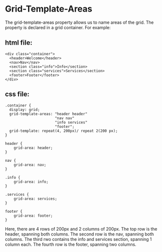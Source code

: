 # Grid-Template-Areas

The grid-template-areas property allows us to name areas of the grid. The property is declared in a grid container. For example:

## html file:
```
<div class="container">
  <header>Welcome</header>
  <nav>Nav</nav>
  <section class="info">Info</section>
  <section class="services">Services</section>
  <footer>Footer</footer>
</div>
```

## css file:
```
.container {
  display: grid;
  grid-template-areas: "header header"
                       "nav nav"
                       "info services"
                       "footer";
  grid-template: repeat(4, 200px)/ repeat 2(200 px);
}

header {
    grid-area: header;
}

nav {
    grid-area: nav;
}

.info {
    grid-area: info;
}

.services {
    grid-area: services;
}

footer {
    grid-area: footer;
}
```

Here, there are 4 rows of 200px and 2 columns of 200px. The top row is the header, spanning both columns. The second row is the nav, spanning both columns. The third rwo contains the info and services section, spanning 1 column each. The fourth row is the footer, spanning two columns.
